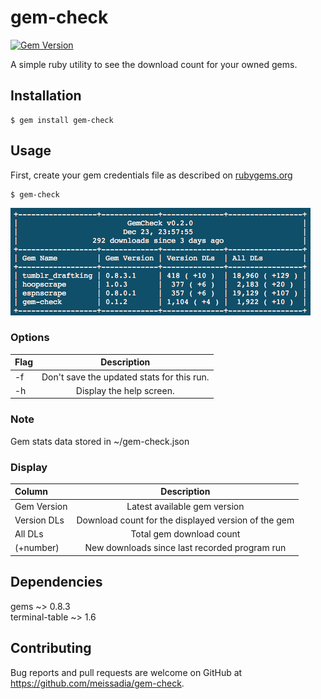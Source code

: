 # gem-check
[![Gem Version](https://badge.fury.io/rb/gem-check.svg)](https://badge.fury.io/rb/gem-check)

A simple ruby utility to see the download count for your owned gems.

## Installation

    $ gem install gem-check

## Usage

First, create your gem credentials file as described on [rubygems.org](https://rubygems.org/profile/edit)
```
$ gem-check
```
![gem-check](./gem-check.png)  

### Options  

| Flag | Description|
| :--- | :---:  |
| -f | Don't save the updated stats for this run.  |
| -h | Display the help screen.  |  

### Note  
  Gem stats data stored in ~/gem-check.json  

### Display

| Column | Description |
| :--- | :---: |
| Gem Version | Latest available gem version |
| Version DLs | Download count for the displayed version of the gem |
| All DLs | Total gem download count |
| (+number) | New downloads since last recorded program run |


## Dependencies  
gems ~> 0.8.3  
terminal-table ~> 1.6

## Contributing

Bug reports and pull requests are welcome on GitHub at https://github.com/meissadia/gem-check.
